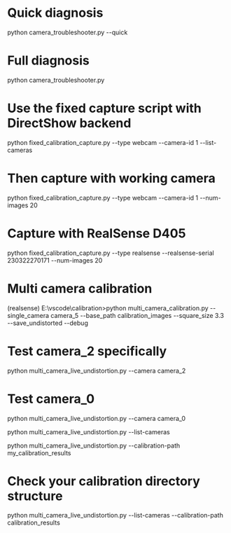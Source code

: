 
# Quick diagnosis
python camera_troubleshooter.py --quick

# Full diagnosis  
python camera_troubleshooter.py

# Use the fixed capture script with DirectShow backend
python fixed_calibration_capture.py --type webcam --camera-id 1 --list-cameras

# Then capture with working camera
python fixed_calibration_capture.py --type webcam --camera-id 1 --num-images 20

# Capture with RealSense D405
python fixed_calibration_capture.py --type realsense --realsense-serial 230322270171 --num-images 20

# Multi camera calibration
(realsense) E:\vscode\calibration>python multi_camera_calibration.py --single_camera camera_5 --base_path calibration_images --square_size 3.3 --save_undistorted --debug



# Test camera_2 specifically
python multi_camera_live_undistortion.py --camera camera_2

# Test camera_0
python multi_camera_live_undistortion.py --camera camera_0


python multi_camera_live_undistortion.py --list-cameras

python multi_camera_live_undistortion.py --calibration-path my_calibration_results

# Check your calibration directory structure
python multi_camera_live_undistortion.py --list-cameras --calibration-path calibration_results
